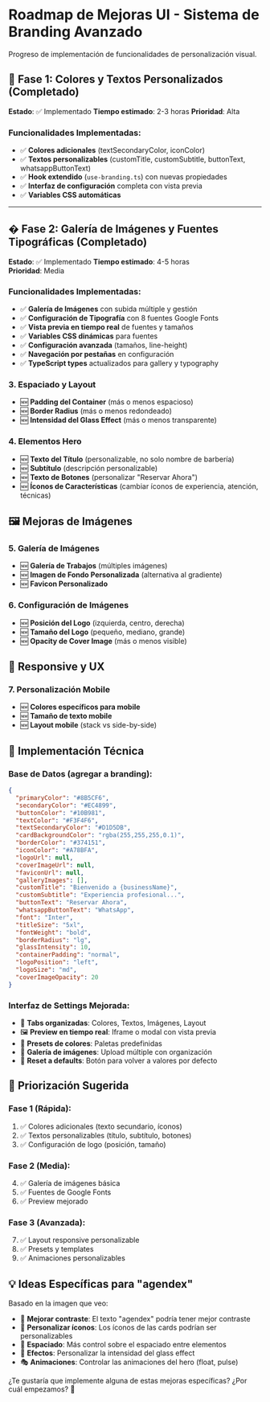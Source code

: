 # Roadmap de Mejoras UI - Sistema de Branding Avanzado

Progreso de implementación de funcionalidades de personalización visual.

## 🚀 Fase 1: Colores y Textos Personalizados (Completado)

**Estado**: ✅ Implementado
**Tiempo estimado**: 2-3 horas
**Prioridad**: Alta

### Funcionalidades Implementadas:
- ✅ **Colores adicionales** (textSecondaryColor, iconColor)
- ✅ **Textos personalizables** (customTitle, customSubtitle, buttonText, whatsappButtonText)  
- ✅ **Hook extendido** (`use-branding.ts`) con nuevas propiedades
- ✅ **Interfaz de configuración** completa con vista previa
- ✅ **Variables CSS automáticas**

---

## � Fase 2: Galería de Imágenes y Fuentes Tipográficas (Completado)

**Estado**: ✅ Implementado
**Tiempo estimado**: 4-5 horas  
**Prioridad**: Media

### Funcionalidades Implementadas:
- ✅ **Galería de Imágenes** con subida múltiple y gestión
- ✅ **Configuración de Tipografía** con 8 fuentes Google Fonts
- ✅ **Vista previa en tiempo real** de fuentes y tamaños
- ✅ **Variables CSS dinámicas** para fuentes
- ✅ **Configuración avanzada** (tamaños, line-height)
- ✅ **Navegación por pestañas** en configuración
- ✅ **TypeScript types** actualizados para gallery y typography

### **3. Espaciado y Layout**
- 🆕 **Padding del Container** (más o menos espacioso)
- 🆕 **Border Radius** (más o menos redondeado)
- 🆕 **Intensidad del Glass Effect** (más o menos transparente)

### **4. Elementos Hero**
- 🆕 **Texto del Título** (personalizable, no solo nombre de barbería)
- 🆕 **Subtítulo** (descripción personalizable)
- 🆕 **Texto de Botones** (personalizar "Reservar Ahora")
- 🆕 **Íconos de Características** (cambiar íconos de experiencia, atención, técnicas)

## 🖼️ **Mejoras de Imágenes**

### **5. Galería de Imágenes**
- 🆕 **Galería de Trabajos** (múltiples imágenes)
- 🆕 **Imagen de Fondo Personalizada** (alternativa al gradiente)
- 🆕 **Favicon Personalizado**

### **6. Configuración de Imágenes**
- 🆕 **Posición del Logo** (izquierda, centro, derecha)
- 🆕 **Tamaño del Logo** (pequeño, mediano, grande)
- 🆕 **Opacity de Cover Image** (más o menos visible)

## 📱 **Responsive y UX**

### **7. Personalización Mobile**
- 🆕 **Colores específicos para mobile**
- 🆕 **Tamaño de texto mobile**
- 🆕 **Layout mobile** (stack vs side-by-side)

## 🔧 **Implementación Técnica**

### **Base de Datos** (agregar a branding):
```json
{
  "primaryColor": "#8B5CF6",
  "secondaryColor": "#EC4899",
  "buttonColor": "#10B981",
  "textColor": "#F3F4F6",
  "textSecondaryColor": "#D1D5DB",
  "cardBackgroundColor": "rgba(255,255,255,0.1)",
  "borderColor": "#374151",
  "iconColor": "#A78BFA",
  "logoUrl": null,
  "coverImageUrl": null,
  "faviconUrl": null,
  "galleryImages": [],
  "customTitle": "Bienvenido a {businessName}",
  "customSubtitle": "Experiencia profesional...",
  "buttonText": "Reservar Ahora",
  "whatsappButtonText": "WhatsApp",
  "font": "Inter",
  "titleSize": "5xl",
  "fontWeight": "bold",
  "borderRadius": "lg",
  "glassIntensity": 10,
  "containerPadding": "normal",
  "logoPosition": "left",
  "logoSize": "md",
  "coverImageOpacity": 20
}
```

### **Interfaz de Settings Mejorada**:
- 📱 **Tabs organizadas**: Colores, Textos, Imágenes, Layout
- 🖼️ **Preview en tiempo real**: Iframe o modal con vista previa
- 🎨 **Presets de colores**: Paletas predefinidas
- 📁 **Galería de imágenes**: Upload múltiple con organización
- 🔄 **Reset a defaults**: Botón para volver a valores por defecto

## 🚀 **Priorización Sugerida**

### **Fase 1 (Rápida)**:
1. ✅ Colores adicionales (texto secundario, íconos)
2. ✅ Textos personalizables (título, subtítulo, botones)
3. ✅ Configuración de logo (posición, tamaño)

### **Fase 2 (Media)**:
4. ✅ Galería de imágenes básica
5. ✅ Fuentes de Google Fonts
6. ✅ Preview mejorado

### **Fase 3 (Avanzada)**:
7. ✅ Layout responsive personalizable
8. ✅ Presets y templates
9. ✅ Animaciones personalizables

## 💡 **Ideas Específicas para "agendex"**

Basado en la imagen que veo:

- 🎯 **Mejorar contraste**: El texto "agendex" podría tener mejor contraste
- 🎨 **Personalizar íconos**: Los íconos de las cards podrían ser personalizables
- 📐 **Espaciado**: Más control sobre el espaciado entre elementos
- 🌟 **Efectos**: Personalizar la intensidad del glass effect
- 🎭 **Animaciones**: Controlar las animaciones del hero (float, pulse)

¿Te gustaría que implemente alguna de estas mejoras específicas? ¿Por cuál empezamos? 🚀